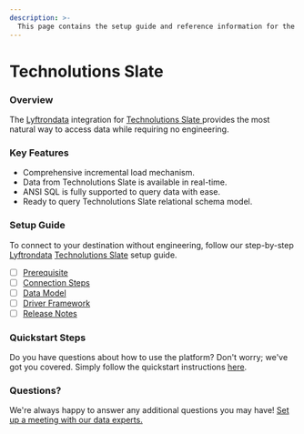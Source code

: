 ```yaml
---
description: >-
  This page contains the setup guide and reference information for the Technolutions Slate source connector.
---
```


# Technolutions Slate

### Overview

The [Lyftrondata](https://www.lyftrondata.com/) integration for [Technolutions Slate](https://www.lyftrondata.com/integration/technolutions-slate/)[ ](https://www.lyftrondata.com/integration/technolutions-slate/)provides the most natural way to access data while requiring no engineering.

### Key Features

* Comprehensive incremental load mechanism.
* Data from Technolutions Slate is available in real-time.&#x20;
* ANSI SQL is fully supported to query data with ease.
* Ready to query Technolutions Slate relational schema model.

### Setup Guide

To connect to your destination without engineering, follow our step-by-step [Lyftrondata](https://www.lyftrondata.com/)  [Technolutions Slate](https://www.lyftrondata.com/integration/technolutions-slate/) setup guide.

* [ ] [Prerequisite](../../marketing-analytics/technolutions-slate/prerequisite.md)
* [ ] [Connection Steps](../../marketing-analytics/technolutions-slate/connection-steps.md)
* [ ] [Data Model](../../marketing-analytics/technolutions-slate/data-model/)
* [ ] [Driver Framework](../../marketing-analytics/technolutions-slate/driver-framework/)
* [ ] [Release Notes](../../marketing-analytics/technolutions-slate/release-notes.md)

### Quickstart Steps

Do you have questions about how to use the platform? Don't worry; we've got you covered. Simply follow the quickstart instructions [here](../../../quickstart-steps.md).

### Questions? <a href="#questions" id="questions"></a>

We're always happy to answer any additional questions you may have! [Set up a meeting with our data experts.](https://www.lyftrondata.com/book-a-meeting/)

